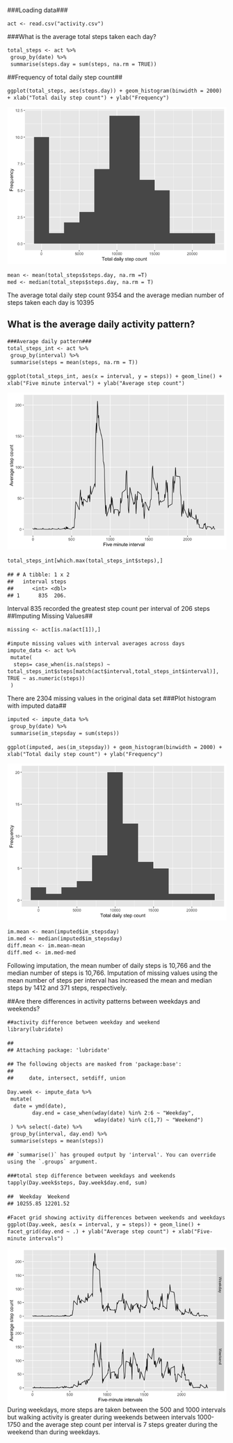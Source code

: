\#\#\#Loading data\#\#\#

    act <- read.csv("activity.csv")

\#\#\#What is the average total steps taken each day?

    total_steps <- act %>% 
     group_by(date) %>%
     summarise(steps.day = sum(steps, na.rm = TRUE))

\#\#Frequency of total daily step count\#\#

    ggplot(total_steps, aes(steps.day)) + geom_histogram(binwidth = 2000) + xlab("Total daily step count") + ylab("Frequency")

![](PA1_template_files/figure-markdown_strict/unnamed-chunk-3-1.png)

    mean <- mean(total_steps$steps.day, na.rm =T) 
    med <- median(total_steps$steps.day, na.rm = T) 

The average total daily step count 9354 and the average median number of
steps taken each day is 10395

## What is the average daily activity pattern?

    ###Average daily pattern###
    total_steps_int <- act %>%
     group_by(interval) %>%
     summarise(steps = mean(steps, na.rm = T))

    ggplot(total_steps_int, aes(x = interval, y = steps)) + geom_line() + xlab("Five minute interval") + ylab("Average step count")

![](PA1_template_files/figure-markdown_strict/unnamed-chunk-4-1.png)

    total_steps_int[which.max(total_steps_int$steps),]

    ## # A tibble: 1 x 2
    ##   interval steps
    ##      <int> <dbl>
    ## 1      835  206.

Interval 835 recorded the greatest step count per interval of 206 steps
\#\#Imputing Missing Values\#\#

    missing <- act[is.na(act[1]),]

    #impute missing values with interval averages across days
    impute_data <- act %>%
     mutate(
      steps= case_when(is.na(steps) ~ total_steps_int$steps[match(act$interval,total_steps_int$interval)], TRUE ~ as.numeric(steps))
     )

There are 2304 missing values in the original data set \#\#\#Plot
histogram with imputed data\#\#

    imputed <- impute_data %>% 
     group_by(date) %>% 
     summarise(im_stepsday = sum(steps))

    ggplot(imputed, aes(im_stepsday)) + geom_histogram(binwidth = 2000) + xlab("Total daily step count") + ylab("Frequency")

![](PA1_template_files/figure-markdown_strict/unnamed-chunk-6-1.png)

    im.mean <- mean(imputed$im_stepsday) 
    im.med <- median(imputed$im_stepsday) 
    diff.mean <- im.mean-mean
    diff.med <- im.med-med

Following imputation, the mean number of daily steps is 10,766 and the
median number of steps is 10,766. Imputation of missing values using the
mean number of steps per interval has increased the mean and median
steps by 1412 and 371 steps, respectively.

\#\#Are there differences in activity patterns between weekdays and
weekends?

    ##activity difference between weekday and weekend
    library(lubridate)

    ## 
    ## Attaching package: 'lubridate'

    ## The following objects are masked from 'package:base':
    ## 
    ##     date, intersect, setdiff, union

    Day.week <- impute_data %>% 
     mutate(
      date = ymd(date),
            day.end = case_when(wday(date) %in% 2:6 ~ "Weekday",
                                wday(date) %in% c(1,7) ~ "Weekend")
     ) %>% select(-date) %>%
     group_by(interval, day.end) %>%
     summarise(steps = mean(steps))

    ## `summarise()` has grouped output by 'interval'. You can override using the `.groups` argument.

    ###total step difference between weekdays and weekends
    tapply(Day.week$steps, Day.week$day.end, sum)

    ##  Weekday  Weekend 
    ## 10255.85 12201.52

    #Facet grid showing activity differences between weekends and weekdays
    ggplot(Day.week, aes(x = interval, y = steps)) + geom_line() + facet_grid(day.end ~ .) + ylab("Average step count") + xlab("Five-minute intervals")

![](PA1_template_files/figure-markdown_strict/unnamed-chunk-7-1.png)
During weekdays, more steps are taken between the 500 and 1000 intervals
but walking activity is greater during weekends between intervals
1000-1750 and the average step count per interval is 7 steps greater
during the weekend than during weekdays.
